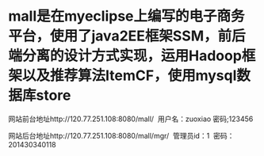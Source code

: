 ﻿# mall是在myeclipse上编写的电子商务平台，使用了java2EE框架SSM，前后端分离的设计方式实现，运用Hadoop框架以及推荐算法ItemCF，使用mysql数据库store
网站前台地址http://120.77.251.108:8080/mall/  用户名：zuoxiao 密码;123456

网站后台地址http://120.77.251.108:8080/mall/mgr/  管理员id：1  密码：201430340118
